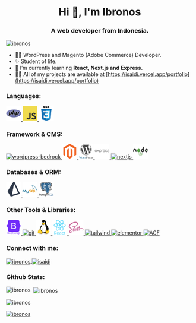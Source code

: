 <h1 align="center">Hi 👋, I'm Ibronos</h1>
<h3 align="center">A web developer from Indonesia.</h3>
<p align="left">
  <img src="https://komarev.com/ghpvc/?username=ibronos&label=Profile%20views&color=0e75b6&style=flat" alt="ibronos" />
</p>

- 👩‍🏭 WordPress and Magento (Adobe Commerce) Developer.
- ✨ Student of life. 
- 🌱 I’m currently learning **React, Next.js and Express.** 
- 👨‍💻 All of my projects are available at [https://isaidi.vercel.app/portfolio](https://isaidi.vercel.app/portfolio) 


<h3 align="left">Languages:</h3>
<a href="https://www.php.net" target="_blank" rel="noreferrer">
    <img src="https://raw.githubusercontent.com/devicons/devicon/master/icons/php/php-original.svg" alt="php" width="40" height="40" />
</a>
<a href="https://developer.mozilla.org/en-US/docs/Web/JavaScript" target="_blank" rel="noreferrer">
    <img src="https://raw.githubusercontent.com/devicons/devicon/master/icons/javascript/javascript-original.svg" alt="javascript" width="40" height="40" />
</a>
<a href="https://www.w3schools.com/css/" target="_blank" rel="noreferrer">
    <img src="https://raw.githubusercontent.com/devicons/devicon/master/icons/css3/css3-original-wordmark.svg" alt="css3" width="40" height="40" />
</a>
  
  
<h3 align="left">Framework & CMS:</h3>
<a href="https://roots.io/bedrock/" target="_blank" rel="noreferrer">
    <img src="https://camo.githubusercontent.com/760b4dd0c64160863375115020f822563ac62eaf26761cde4fd26e8a4e70040a/68747470733a2f2f63646e2e726f6f74732e696f2f6170702f75706c6f6164732f6c6f676f2d626564726f636b2e737667" alt="wordpress-bedrock" width="auto" height="34" />
</a>
<a href="https://about.magento.com/Magento-Commerce" target="_blank" rel="noreferrer">
    <img src="https://raw.githubusercontent.com/devicons/devicon/master/icons/magento/magento-original.svg" alt="magento" width="40" height="40" />
</a>
<a href="https://wordpress.org/" target="_blank" rel="noreferrer">
    <img src="https://raw.githubusercontent.com/devicons/devicon/master/icons/wordpress/wordpress-original.svg" alt="wordpress" width="40" height="40" />
</a>
<a href="https://expressjs.com" target="_blank" rel="noreferrer">
    <img src="https://raw.githubusercontent.com/devicons/devicon/master/icons/express/express-original-wordmark.svg" alt="express" width="40" height="40" />
</a>
<a href="https://nextjs.org/" target="_blank" rel="noreferrer">
    <img src="https://cdn.worldvectorlogo.com/logos/nextjs-2.svg" alt="nextjs" width="40" height="40" />
</a>
<a href="https://nodejs.org" target="_blank" rel="noreferrer">
    <img src="https://raw.githubusercontent.com/devicons/devicon/master/icons/nodejs/nodejs-original-wordmark.svg" alt="nodejs" width="40" height="40" />
</a>

  


<h3 align="left">Databases & ORM:</h3>
<a href="https://www.prisma.io/" target="_blank" rel="noreferrer">
    <img src="https://raw.githubusercontent.com/devicons/devicon/master/icons/prisma/prisma-original.svg" alt="prisma" width="40" height="40" />
</a>
<a href="https://www.mysql.com/" target="_blank" rel="noreferrer">
    <img src="https://raw.githubusercontent.com/devicons/devicon/master/icons/mysql/mysql-original-wordmark.svg" alt="mysql" width="40" height="40" />
</a>
<a href="https://www.postgresql.org" target="_blank" rel="noreferrer">
    <img src="https://raw.githubusercontent.com/devicons/devicon/master/icons/postgresql/postgresql-original-wordmark.svg" alt="postgresql" width="40" height="40" />
</a>





<h3 align="left">Other Tools & Libraries:</h3>
<p align="left">
  <a href="https://getbootstrap.com" target="_blank" rel="noreferrer">
    <img src="https://raw.githubusercontent.com/devicons/devicon/master/icons/bootstrap/bootstrap-plain-wordmark.svg" alt="bootstrap" width="40" height="40" />
  </a>
  <a href="https://git-scm.com/" target="_blank" rel="noreferrer">
    <img src="https://www.vectorlogo.zone/logos/git-scm/git-scm-icon.svg" alt="git" width="40" height="40" />
  </a>
  <a href="https://www.linux.org/" target="_blank" rel="noreferrer">
    <img src="https://raw.githubusercontent.com/devicons/devicon/master/icons/linux/linux-original.svg" alt="linux" width="40" height="40" />
  </a>
  <a href="https://reactjs.org/" target="_blank" rel="noreferrer">
    <img src="https://raw.githubusercontent.com/devicons/devicon/master/icons/react/react-original-wordmark.svg" alt="react" width="40" height="40" />
  </a>
  <a href="https://sass-lang.com" target="_blank" rel="noreferrer">
    <img src="https://raw.githubusercontent.com/devicons/devicon/master/icons/sass/sass-original.svg" alt="sass" width="40" height="40" />
  </a>
  <a href="https://tailwindcss.com/" target="_blank" rel="noreferrer">
    <img src="https://www.vectorlogo.zone/logos/tailwindcss/tailwindcss-icon.svg" alt="tailwind" width="40" height="40" />
  </a>
  <a href="https://elementor.com/" target="_blank" rel="noreferrer">
    <img src="https://elementor.com/marketing/wp-content/uploads/2021/10/Elementor-Logo-Symbol-Red.svg" alt="elementor" width="40" height="40" />
  </a>
  <a href="https://www.advancedcustomfields.com/" target="_blank" rel="noreferrer">
    <img src="https://ps.w.org/advanced-custom-fields/assets/icon-256x256.png" alt="ACF" width="40" height="40" />
  </a>
</p>


<h3 align="left">Connect with me:</h3>
<p align="left">
  <a href="https://twitter.com/ibronos" target="blank">
    <img align="center" src="https://raw.githubusercontent.com/rahuldkjain/github-profile-readme-generator/master/src/images/icons/Social/twitter.svg" alt="ibronos" height="30" width="40" />
  </a>
  <a href="https://www.leetcode.com/isaidi" target="blank">
    <img align="center" src="https://raw.githubusercontent.com/rahuldkjain/github-profile-readme-generator/master/src/images/icons/Social/leet-code.svg" alt="isaidi" height="30" width="40" />
  </a>
</p>


<h3 align="left">Github Stats:</h3>
<p>
  <img align="left" src="https://github-readme-stats.vercel.app/api/top-langs?username=ibronos&show_icons=true&locale=en&layout=compact" alt="ibronos" />
</p>
<p>&nbsp; <img align="center" src="https://github-readme-stats.vercel.app/api?username=ibronos&show_icons=true&locale=en" alt="ibronos" />
</p>
<p>
  <img align="center" src="https://github-readme-streak-stats.herokuapp.com/?user=ibronos&" alt="ibronos" />
</p>

<p align="left">
  <a href="https://github.com/ryo-ma/github-profile-trophy">
    <img src="https://github-profile-trophy.vercel.app/?username=ibronos" alt="ibronos" />
  </a>
</p> 
